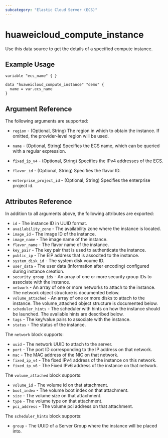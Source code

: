 ```yaml
---
subcategory: "Elastic Cloud Server (ECS)"
---
```


# huaweicloud\_compute\_instance

Use this data source to get the details of a specified compute instance.

## Example Usage

```hcl
variable "ecs_name" { }

data "huaweicloud_compute_instance" "demo" {
  name = var.ecs_name
}
```

## Argument Reference

The following arguments are supported:

* `region` - (Optional, String) The region in which to obtain the instance.
  If omitted, the provider-level region will be used.

* `name` - (Optional, String) Specifies the ECS name, which can be queried with a regular expression.

* `fixed_ip_v4` - (Optional, String)  Specifies the IPv4 addresses of the ECS.

* `flavor_id` - (Optional, String) Specifies the flavor ID.

* `enterprise_project_id` - (Optional, String) Specifies the enterprise project id.


## Attributes Reference

In addition to all arguments above, the following attributes are exported:

* `id` - The instance ID in UUID format.
* `availability_zone` - The availability zone where the instance is located.
* `image_id` - The image ID of the instance.
* `image_name` - The image name of the instance.
* `flavor_name` - The flavor name of the instance.
* `key_pair` - The key pair that is used to authenticate the instance.
* `public_ip` - The EIP address that is associted to the instance.
* `system_disk_id` - The system disk voume ID.
* `user_data` -  The user data (information after encoding) configured during instance creation.
* `security_group_ids` - An array of one or more security group IDs to associate with the instance.
* `network` - An array of one or more networks to attach to the instance.
    The network object structure is documented below.
* `volume_attached` - An array of one or more disks to attach to the instance.
    The volume_attached object structure is documented below.
* `scheduler_hints` - The scheduler with hints on how the instance should be launched.
    The available hints are described below.
* `tags` - The key/value pairs to associate with the instance.
* `status` - The status of the instance.

The `network` block supports:

* `uuid` - The network UUID to attach to the server.
* `port` - The port ID corresponding to the IP address on that network.
* `mac` - The MAC address of the NIC on that network.
* `fixed_ip_v4` - The fixed IPv4 address of the instance on this network.
* `fixed_ip_v6` - The Fixed IPv6 address of the instance on that network.

The `volume_attached` block supports:

* `volume_id` - The volume id on that attachment.
* `boot_index` - The volume boot index on that attachment.
* `size` - The volume size on that attachment.
* `type` - The volume type on that attachment.
* `pci_address` - The volume pci address on that attachment.

The `scheduler_hints` block supports:

* `group` - The UUID of a Server Group where the instance will be placed into.
